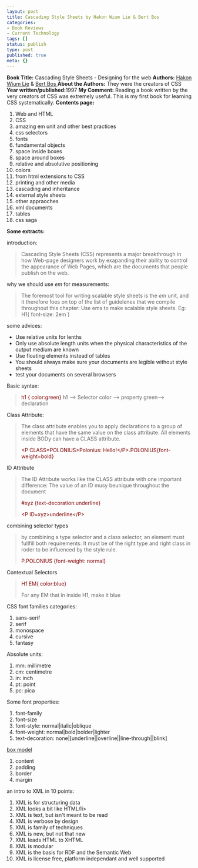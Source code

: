 ```yaml
---
layout: post
title: Cascading Style Sheets by Hakon Wium Lie & Bert Bos
categories:
- Book Reviews
- Current Technology
tags: []
status: publish
type: post
published: true
meta: {}
---
```

<p align="left"><strong>Book Title:</strong> Cascading Style Sheets - Designing for the web
<strong>Authors:</strong> <a href="http://en.wikipedia.org/wiki/H%C3%A5kon_Wium_Lie">Hakon Wium Lie</a> &amp; <a href="http://en.wikipedia.org/wiki/Bert_Bos">Bert Bos
</a><strong>About the Authors:</strong> They were the creators of CSS
<strong>Year written/published:</strong>1997
<strong>My Comment:</strong> Reading a book written by the very creators of CSS was extremely useful. This is my first book for learning CSS systematically.
<strong>Contents page:</strong>
<ol>
	<li>Web and HTML</li>
	<li>CSS</li>
	<li>amazing em unit and other best practices</li>
	<li>css selectors</li>
	<li>fonts</li>
	<li>fundamental objects</li>
	<li>space inside boxes</li>
	<li>space around boxes</li>
	<li>relative and absolutive positioning</li>
	<li>colors</li>
	<li>from html extensions to CSS</li>
	<li>printing and other media</li>
	<li>cascading and inheritance</li>
	<li>external style sheets</li>
	<li>other appraoches</li>
	<li>xml documents</li>
	<li>tables</li>
	<li>css saga</li>
</ol>
<p align="left"><strong>Some extracts:</strong></p>
<p align="left">introduction:</p>

<blockquote>
<p align="left">Cascading Style Sheets (CSS) represents a major breakthrough in how Web-page designers work by exapanding their ability to control the appearance of Web Pages, which are the documents that people publish on the web.</p>
</blockquote>
<p align="left">why we should use <em>em</em> for measurements:</p>

<blockquote>
<p align="left">The foremost tool for writing scalable style sheets is the <em>em</em> unit, and it therefore foes on top of the list of guidelenes that we compile throughout this chapter: Use ems to make scalable style sheets. Eg:
H1{ font-size: 2em }</blockquote>
<p align="left">some advices:</p>

<ul>
	<li>Use relative units for lenths</li>
	<li>Only use absolute length units when the physical characteristics of the output medium are known</li>
	<li>Use floating elements instead of tables</li>
	<li>You should always make sure your documents are legible without style sheets</li>
	<li>test your documents on several browsers</li>
</ul>
<p align="left">Basic syntax:</p>

<blockquote>
<p align="left"><font color="#800000">h1 { color:green}
</font>h1 --&gt; Selector
color --&gt; property
green--&gt; declaration</blockquote>
<p align="left">Class Attribute:</p>

<blockquote>
<p align="left">The class attribute enables you to apply declarations to a group of elements that have the same value on the class attribute. All elements inside BODy can have a CLASS attribute.</p>
<p align="left"><font color="#800000">&lt;P CLASS=POLONIUS&gt;Polonius: Hello!&lt;/P&gt;</font><font color="#800000">.POLONIUS{font-weight=bold}</font></p>
</blockquote>
<p align="left">ID Attribute</p>

<blockquote>
<p align="left">The ID Attribute works like the CLASS attribute with one important difference: The value of an ID musy beunique throughout the document</p>
<p align="left"><font color="#800000">#xyz {text-decoration:underline}</font></p>
<p align="left"><font color="#800000">&lt;P ID=xyz&gt;underline&lt;/P&gt;</font></p>
</blockquote>
<p align="left">combining selector types</p>

<blockquote>
<p align="left">by combining a type selector and a class selector, an element must fullfill both requirements: It must be of the right type and right class in roder to be influenced by the style rule.</p>
<p align="left"><font color="#800000">P.POLONIUS {font-weight: normal}</font></p>
</blockquote>
<p align="left">Contextual Selectors</p>

<blockquote>
<p align="left"><font color="#800000">H1 EM{ color:blue}</font></p>
<p align="left">For any EM that in inside H1, make it blue</p>
</blockquote>
<p align="left">CSS font families categories:</p>

<ol>
	<li>sans-serif</li>
	<li>serif</li>
	<li>monospace</li>
	<li>cursive</li>
	<li>fantasy</li>
</ol>
<p align="left">Absolute units:</p>

<ol>
	<li>mm: millimetre</li>
	<li>cm: centimetre</li>
	<li>in: inch</li>
	<li>pt: point</li>
	<li>pc: pica</li>
</ol>
<p align="left">Some font properties:</p>

<ol>
	<li>font-family</li>
	<li>font-size</li>
	<li>font-style: normal|italic|oblique</li>
	<li>font-weight: normal|bold|bolder|lighter</li>
	<li>text-decoration: none|[underline||overline||line-through||blink]</li>
</ol>
<p align="left"><a href="http://www.w3.org/TR/REC-CSS2/box.html">box model</a></p>

<ol>
	<li>content</li>
	<li>padding</li>
	<li>border</li>
	<li>margin</li>
</ol>
<p align="left">an intro to XML in 10 points:</p>

<ol>
	<li>XML is for structuring data</li>
	<li>XML looks a bit like HTML/li>
	<li>XML is text, but isn't meant to be read</li>
	<li>XML is verbose by design</li>
	<li>XML is family of techniques</li>
	<li>XML is new, but not that new</li>
	<li>XML leads HTML to XHTML</li>
	<li>XML is modular</li>
	<li>XML is the basis for RDF and the Semantic Web</li>
	<li>XML is license free, platform independant and well supported</li>
</ol>
